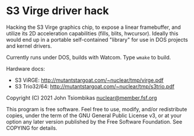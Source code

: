 S3 Virge driver hack
====================

Hacking the S3 Virge graphics chip, to expose a linear framebuffer, and utilize
its 2D acceleration capabilities (fills, blits, hwcursor). Ideally this would
end up in a portable self-contained "library" for use in DOS projects and kernel
drivers.

Currently runs under DOS, builds with Watcom. Type `wmake` to build.

Hardware docs:
  - S3 ViRGE: http://mutantstargoat.com/~nuclear/tmp/virge.pdf
  - S3 Trio32/64: http://mutantstargoat.com/~nuclear/tmp/s3trio.pdf


Copyright (C) 2021 John Tsiombikas <nuclear@member.fsf.org>

This program is free software. Feel free to use, modify, and/or redistribute
copies, under the term of the GNU General Public License v3, or at your option
any later version published by the Free Software Foundation. See COPYING for
details.
